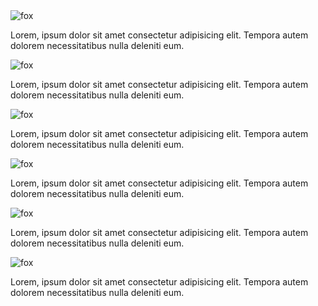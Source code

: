 <html lang="en">
<head>
    <meta charset="UTF-8">
    <meta name="viewport" content="width=device-width, initial-scale=1.0">
    <title>Document</title>
    <link rel="stylesheet" href="style.css">
</head>
<body>
    <div class="wrapper">
        <div class="container">
            <div class="card">
                <div class="card-header">
                    <img src="https://images.pexels.com/photos/2121799/pexels-photo-2121799.jpeg?auto=compress&cs=tinysrgb&w=1260&h=750&dpr=2" alt="fox">
                </div>
                <div class="card-body">
                    <p>Lorem, ipsum dolor sit amet consectetur adipisicing elit. Tempora autem dolorem necessitatibus nulla deleniti eum.</p>
                </div>
            </div>
            <div class="card">
                <div class="card-header">
                    <img src="https://images.pexels.com/photos/2121799/pexels-photo-2121799.jpeg?auto=compress&cs=tinysrgb&w=1260&h=750&dpr=2" alt="fox">
                </div>
                <div class="card-body">
                    <p>Lorem, ipsum dolor sit amet consectetur adipisicing elit. Tempora autem dolorem necessitatibus nulla deleniti eum.</p>
                </div>
            </div>
            <div class="card">
                <div class="card-header">
                    <img src="https://images.pexels.com/photos/2121799/pexels-photo-2121799.jpeg?auto=compress&cs=tinysrgb&w=1260&h=750&dpr=2" alt="fox">
                </div>
                <div class="card-body">
                    <p>Lorem, ipsum dolor sit amet consectetur adipisicing elit. Tempora autem dolorem necessitatibus nulla deleniti eum.</p>
                </div>
            </div>
            <div class="card">
                <div class="card-header">
                    <img src="https://images.pexels.com/photos/2121799/pexels-photo-2121799.jpeg?auto=compress&cs=tinysrgb&w=1260&h=750&dpr=2" alt="fox">
                </div>
                <div class="card-body">
                    <p>Lorem, ipsum dolor sit amet consectetur adipisicing elit. Tempora autem dolorem necessitatibus nulla deleniti eum.</p>
                </div>
            </div>
            <div class="card">
                <div class="card-header">
                    <img src="https://images.pexels.com/photos/2121799/pexels-photo-2121799.jpeg?auto=compress&cs=tinysrgb&w=1260&h=750&dpr=2" alt="fox">
                </div>
                <div class="card-body">
                    <p>Lorem, ipsum dolor sit amet consectetur adipisicing elit. Tempora autem dolorem necessitatibus nulla deleniti eum.</p>
                </div>
            </div>
            <div class="card">
                <div class="card-header">
                    <img src="https://images.pexels.com/photos/2121799/pexels-photo-2121799.jpeg?auto=compress&cs=tinysrgb&w=1260&h=750&dpr=2" alt="fox">
                </div>
                <div class="card-body">
                    <p>Lorem, ipsum dolor sit amet consectetur adipisicing elit. Tempora autem dolorem necessitatibus nulla deleniti eum.</p>
                </div>
            </div>
        </div>
    </div>
</body>
</html>
